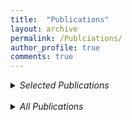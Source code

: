 ```yaml
---
title:  "Publications"
layout: archive
permalink: /Publciations/
author_profile: true
comments: true
---
```


<details>
<summary><i>Selected Publications</i></summary>
{% include publications title_search="Hurricane;Hydrocarbon" %}
</details>
<br/>




<details>
<summary><i>All Publications</i></summary>
{% include publications %}
</details>
<br/>
